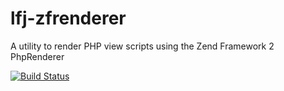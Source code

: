 # lfj-zfrenderer
A utility to render PHP view scripts using the Zend Framework 2 PhpRenderer

[![Build Status](https://travis-ci.org/lorenzoferrarajr/lfj-zfrenderer.png?branch=master)](https://travis-ci.org/lorenzoferrarajr/lfj-zfrenderer)
